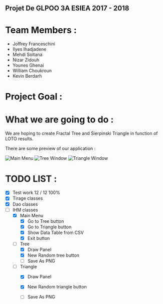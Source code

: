 Projet De GLPOO 3A ESIEA 2017 - 2018
------------------------------------
Team Members :
==============

* Joffrey Franceschini
* Ilyes Ihadjadene
* Mehdi Soltana
* Nizar Zidouh
* Younes Ghenai
* William Choukroun
* Kevin Berdarh
	
Project Goal :
==============


What we are going to do :
=====================

We are hoping to create Fractal Tree and Sierpinski Triangle in function of LOTO results.

There are some preview of our application : 

![Main Menu](https://github.com/JoffreyFrancesch/JAVA-GLPOO-3A-FRANCESCHINI/blob/master/src/main/resources/main%20menu.png)
![Tree Window](https://github.com/JoffreyFrancesch/JAVA-GLPOO-3A-FRANCESCHINI/blob/master/src/main/resources/fractal%20tree.png)
![Triangle Window](https://github.com/JoffreyFrancesch/JAVA-GLPOO-3A-FRANCESCHINI/blob/master/src/main/resources/fractal%20triangle.png)

TODO LIST :
===========

- [x] Test work 12 / 12 100%
- [x] Tirage classes
- [x] Dao classes
- [ ] IHM classes
	- [x] Main Menu
		- [x] Go to Tree button
		- [x] Go to Triangle button
		- [x] Show Data Table from CSV
		- [x] Exit button
	- [ ] Tree
		- [x] Draw Panel
		- [x] New Random tree button
		- [ ] Save As PNG
	- [ ] Triangle
		- [x] Draw Panel
		- [x] New Random triangle button
		- [ ] Save As PNG
	